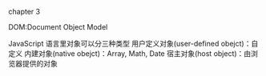 chapter 3

DOM:Document Object Model

JavaScript 语言里对象可以分三种类型
用户定义对象(user-defined obejct)：自定义
内建对象(native obejct)：Array, Math, Date
宿主对象(host object)：由浏览器提供的对象

